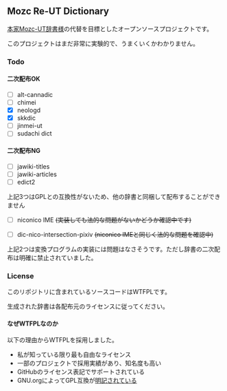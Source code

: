 ## Mozc Re-UT Dictionary

[本家Mozc-UT辞書様](http://linuxplayers.g1.xrea.com/mozc-ut.html)の代替を目標としたオープンソースプロジェクトです。

このプロジェクトはまだ非常に実験的で、うまくいくかわかりません。

### Todo

#### 二次配布OK

- [ ] alt-cannadic
- [ ] chimei
- [x] neologd
- [x] skkdic
- [ ] jinmei-ut
- [ ] sudachi dict

#### 二次配布NG

- [ ] jawiki-titles
- [ ] jawiki-articles
- [ ] edict2

上記3つはGPLとの互換性がないため、他の辞書と同梱して配布することができません

- [ ] niconico IME  ~~(実装しても法的な問題がないかどうか確認中です)~~
- [ ] dic-nico-intersection-pixiv ~~(niconico IMEと同じく法的な問題を確認中)~~


上記2つは変換プログラムの実装には問題はなさそうです。ただし辞書の二次配布は明確に禁止されていました。

### License

このリポジトリに含まれているソースコードはWTFPLです。

生成された辞書は各配布元のライセンスに従ってください。

#### なぜWTFPLなのか

以下の理由からWTFPLを採用しました。

- 私が知っている限り最も自由なライセンス
- 一部のプロジェクトで採用実績があり、知名度も高い
- GitHubのライセンス表記でサポートされている
- GNU.orgによってGPL互換が[明記されている](https://www.gnu.org/licenses/license-list.html#WTFPL)
